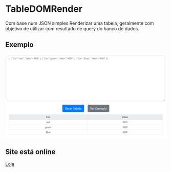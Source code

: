 # TableDOMRender
Com base num JSON simples Renderizar uma tabela, geralmente com objetivo de utilizar com resultado de query do banco de dados.

## Exemplo
![Exemplo](https://github.com/emerson-cs-santos/TableDOMRender/blob/master/Exemplo.png "Exemplo")

## Site está online
[Loja](https://table-render-json.netlify.app/)